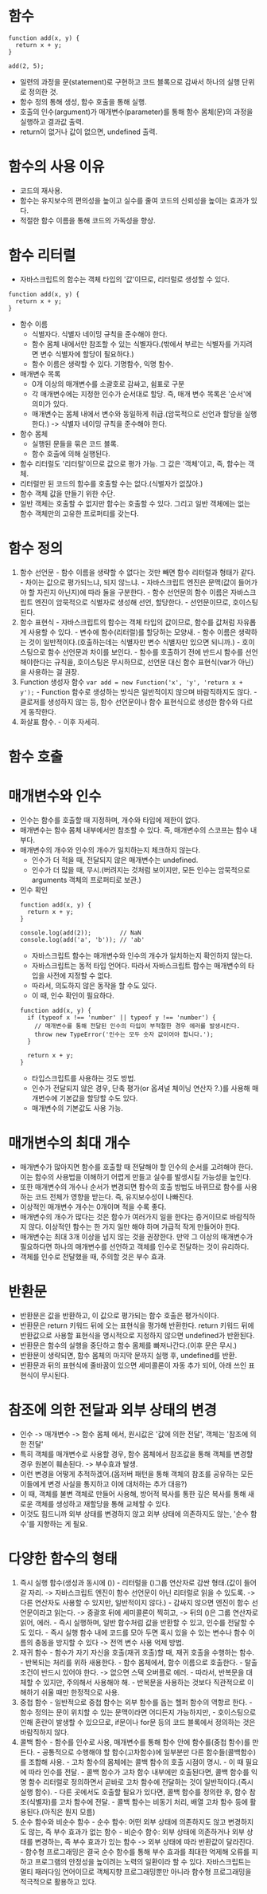 # 함수
  ```
  function add(x, y) {
    return x + y;
  }

  add(2, 5);
  ```
  - 일련의 과정을 문(statement)로 구현하고 코드 블록으로 감싸서 하나의 실행 단위로 정의한 것.
  - 함수 정의 통해 생성, 함수 호출을 통해 실행.
  - 호출의 인수(argument)가 매개변수(parameter)를 통해 함수 몸체(문)의 과정을 실행하고 결과값 출력.
  - return이 없거나 값이 없으면, undefined 출력.
# 함수의 사용 이유
  - 코드의 재사용.
  - 함수는 유지보수의 편의성을 높이고 실수를 줄여 코드의 신뢰성을 높이는 효과가 있다.
  - 적절한 함수 이름을 통해 코드의 가독성을 향상.
# 함수 리터럴
  - 자바스크립트의 함수는 객체 타입의 '값'이므로, 리터럴로 생성할 수 있다.
  ```
  function add(x, y) {
    return x + y;
  }
  ```
  - 함수 이름
    - 식별자다. 식별자 네이밍 규칙을 준수해야 한다.
    - 함수 몸체 내에서만 참조할 수 있는 식별자다.(밖에서 부르는 식별자를 가지려면 변수 식별자에 할당이 필요하다.)
    - 함수 이름은 생략할 수 있다. 기명함수, 익명 함수.
  - 매개변수 목록
    - 0개 이상의 매개변수를 소괄호로 감싸고, 쉼표로 구분
    - 각 매개변수에는 지정한 인수가 순서대로 할당. 즉, 매개 변수 목록은 '순서'에 의미가 있다.
    - 매개변수는 몸체 내에서 변수와 동일하게 취급.(암묵적으로 선언과 할당을 실행한다.) -> 식별자 네이밍 규칙을 준수해야 한다.
  - 함수 몸체
    - 실행된 문들을 묶은 코드 블록.
    - 함수 호출에 의해 실행된다.
  - 함수 리터럴도 '리터럴'이므로 값으로 평가 가능. 그 값은 '객체'이고, 즉, 함수는 객체.
  - 리터럴만 된 코드의 함수를 호출할 수는 없다.(식별자가 없잖아.)
  - 함수 객체 값을 만들기 위한 수단.
  - 일반 객체는 호출할 수 없지만 함수는 호출할 수 있다. 그리고 일반 객체에는 없는 함수 객체만의 고유한 프로퍼티를 갖는다.
# 함수 정의
  1. 함수 선언문
    - 함수 이름을 생략할 수 없다는 것만 빼면 함수 리터럴과 형태가 같다.
    - 차이는 값으로 평가되느냐, 되지 않느냐.
    - 자바스크립트 엔진은 문맥(값이 들어가야 할 자린지 아닌지)에 따라 둘을 구분한다.
    - 함수 선언문의 함수 이름은 자바스크립트 엔진이 암묵적으로 식별자로 생성해 선언, 할당한다.
    - 선언문이므로, 호이스팅된다.
  2. 함수 표현식
    - 자바스크립트의 함수는 객체 타입의 값이므로, 함수를 값처럼 자유롭게 사용할 수 있다.
    - 변수에 함수(리터럴)를 할당하는 모양새.
    - 함수 이름은 생략하는 것이 일반적이다.(호출하는데는 식별자만 변수 식별자만 있으면 되니까.)
    - 호이스팅으로 함수 선언문과 차이를 보인다.
    - 함수를 호출하기 전에 반드시 함수를 선언해야한다는 규칙을, 호이스팅은 무시하므로, 선언문 대신 함수 표현식(var가 아닌)을 사용하는 걸 권장.
  3. Function 생성자 함수
    ```
    var add = new Function('x', 'y', 'return x + y');
    ```
    - Function 함수로 생성하는 방식은 일반적이지 않으며 바람직하지도 않다.
    - 클로저를 생성하지 않는 등, 함수 선언문이나 함수 표현식으로 생성한 함수와 다르게 동작한다.
  4. 화살표 함수.
    - 이후 자세히.
# 함수 호출
# 매개변수와 인수
  - 인수는 함수를 호출할 때 지정하며, 개수와 타입에 제한이 없다.
  - 매개변수는 함수 몸체 내부에서만 참조할 수 있다. 즉, 매개변수의 스코프는 함수 내부다.
  - 매개변수의 개수와 인수의 개수가 일치하는지 체크하지 않는다.
    - 인수가 더 적을 때, 전달되지 않은 매개변수는 undefined.
    - 인수가 더 많을 때, 무시.(버려지는 것처럼 보이지만, 모든 인수는 암묵적으로 arguments 객체의 프로퍼티로 보관.)
  - 인수 확인
    ```
    function add(x, y) {
      return x + y;
    }

    console.log(add(2));        // NaN
    console.log(add('a', 'b')); // 'ab'
    ```
    - 자바스크립트 함수는 매개변수와 인수의 개수가 일치하는지 확인하지 않는다.
    - 자바스크립트는 동적 타입 언어다. 따라서 자바스크립트 함수는 매개변수의 타입을 사전에 지정할 수 없다.
    - 따라서, 의도하지 않은 동작을 할 수도 있다.
    - 이 때, 인수 확인이 필요하다.
    ```
    function add(x, y) {
      if (typeof x !== 'number' || typeof y !== 'number') {
        // 매개변수를 통해 전달된 인수의 타입이 부적절한 경우 에러를 발생시킨다.
        throw new TypeError('인수는 모두 숫자 값이어야 합니다.');
      }

      return x + y;
    }
    ```
    - 타입스크립트를 사용하는 것도 방법.
    - 인수가 전달되지 않은 경우, 단축 평가(or 옵셔널 체이닝 연산자 ?.)를 사용해 매개변수에 기본값을 할당할 수도 있다.
    - 매개변수의 기본값도 사용 가능.
# 매개변수의 최대 개수
  - 매개변수가 많아지면 함수를 호출할 때 전달해야 할 인수의 순서를 고려해야 한다. 이는 함수의 사용법을 이해하기 어렵게 만들고 실수를 발생시킬 가능성을 높인다.
  - 또한 매개변수의 개수나 순서가 변경되면 함수의 호출 방법도 바뀌므로 함수를 사용하는 코드 전체가 영향을 받는다. 즉, 유지보수성이 나빠진다.
  - 이상적인 매개변수 개수는 0개이며 적을 수록 좋다.
  - 매개변수의 개수가 많다는 것은 함수가 여러가지 일을 한다는 증거이므로 바람직하지 않다. 이상적인 함수는 한 가지 일만 해야 하며 가급적 작게 만들어야 한다.
  - 매개변수는 최대 3개 이상을 넘지 않는 것을 권장한다. 만약 그 이상의 매개변수가 필요하다면 하나의 매개변수를 선언하고 객체를 인수로 전달하는 것이 유리하다.
  - 객체를 인수로 전달했을 때, 주의할 것은 부수 효과.
# 반환문
  - 반환문은 값을 반환하고, 이 값으로 평가되는 함수 호출은 평가식이다.
  - 반환문은 return 키워드 뒤에 오는 표현식을 평가해 반환한다. return 키워드 뒤에 반환값으로 사용할 표현식을 명시적으로 지정하지 않으면 undefined가 반환된다.
  - 반환문은 함수의 실행을 중단하고 함수 몸체를 빠져나간다.(이후 문은 무시.)
  - 반환문이 생략되면, 함수 몸체의 마지막 문까지 실행 후, undefined를 반환.
  - 반환문과 뒤의 표현식에 줄바꿈이 있으면 세미콜론이 자동 추가 되어, 아래 쓰인 표현식이 무시된다.
# 참조에 의한 전달과 외부 상태의 변경
  - 인수 -> 매개변수 -> 함수 몸체 에서, 원시값은 '값에 의한 전달', 객체는 '참조에 의한 전달'
  - 특히 객체를 매개변수로 사용할 경우, 함수 몸체에서 참조값을 통해 객체를 변경할 경우 원본이 훼손된다. -> 부수효과 발생.
  - 이런 변경을 어떻게 추적하겠어.(옵저버 패턴을 통해 객체의 참조를 공유하는 모든 이들에게 변경 사실을 통지하고 이에 대처하는 추가 대응?)
  - 이 때, 객체를 불변 객체로 만들어 사용해, 방어적 복사를 통한 깊은 복사를 통해 새로운 객체를 생성하고 재할당을 통해 교체할 수 있다.
  - 이것도 힘드니까 외부 상태를 변경하지 않고 외부 상태에 의존하지도 않는, '순수 함수'를 지향하는 게 필요.
# 다양한 함수의 형태
  1. 즉시 실행 함수(생성과 동시에 ())
    - 리터럴을 ()그룹 연산자로 감싼 형태.(값이 들어갈 자리. -> 자바스크립트 엔진이 함수 선언문이 아닌 리터럴로 읽을 수 있도록. -> 다른 연산자도 사용할 수 있지만, 일반적이지 않다.)
    - 감싸지 않으면 엔진이 함수 선언문이라고 읽는다. -> 중괄호 뒤에 세미콜론이 찍히고, -> 뒤의 ()은 그룹 연산자로 읽어, 에러.
    - 즉시 실행하며, 일반 함수처럼 값을 반환할 수 있고, 인수를 전달할 수도 있다.
    - 즉시 실행 함수 내에 코드를 모아 두면 혹시 있을 수 있는 변수나 함수 이름의 충동을 방지할 수 있다 -> 전역 변수 사용 억제 방법.
  2. 재귀 함수
    - 함수가 자기 자신을 호출(재귀 호출)할 때, 재귀 호출을 수행하는 함수.
    - 반복되는 처리를 위하 새용한다.
    - 함수 몸체에서, 함수 이름으로 호출한다.
    - 탈출 조건이 반드시 있어야 한다. -> 없으면 스택 오버플로 에러.
    - 따라서, 반복문을 대체할 수 있지만, 주의해서 사용해야 해.
    - 반복문을 사용하는 것보다 직관적으로 이해하기 쉬울 때만 한정적으로 사용.
  3. 중첩 함수
    - 일반적으로 중첩 함수는 외부 함수를 돕는 헬퍼 함수의 역항르 한다.
    - 함수 정의는 문이 위치할 수 있는 문맥이라면 어디든지 가능하지만,
    - 호이스팅으로 인해 혼란이 발생할 수 있으므로, if문이나 for문 등의 코드 블록에서 정의하는 것은 바람직하지 않다.
  4. 콜백 함수
    - 함수를 인수로 사용, 매개변수를 통해 함수 안에 함수를(중첩 함수)를 만든다.
    - 공통적으로 수행해야 할 함수(고차함수)에 일부분만 다른 함수들(콜백함수)를 조합해 사용.
    - 고차 함수의 몸체에는 콜백 함수의 호출 시점이 명시.
    - 이 때 필요에 따라 인수를 전달.
    - 콜백 함수가 고차 함수 내부에만 호출된다면, 콜백 함수를 익명 함수 리터럴로 정의하면서 곧바로 고차 함수에 전달하는 것이 일반적이다.(즉시 실행 함수).
    - 다른 곳에서도 호출할 필요가 있다면, 콜백 함수를 정의한 후, 함수 참조(식별자)를 고차 함수에 전달.
    - 콜백 함수는 비동기 처리, 배열 고차 함수 등에 활용된다.(아직은 뭔지 모름)
  5. 순수 함수와 비순수 함수
    - 순수 함수: 어떤 외부 상태에 의존하지도 않고 변경하지도 않는, 즉 부수 효과가 없는 함수
    - 비순수 함수:  외부 상태에 의존하거나 외부 상태를 변경하는, 즉 부수 효과가 있는 함수 -> 외부 상태에 따라 반환값이 달라진다.
    - 함수형 프로그래밍은 결국 순수 함수를 통해 부수 효과를 최대한 억제해 오류를 피하고 프로그램의 안정성을 높이려는 노력의 일환이라 할 수 있다. 자바스크립트는 멀티 패러다임 언어이므로 객체지향 프로그래밍뿐만 아니라 함수형 프로그래밍을 적극적으로 활용하고 있다.
